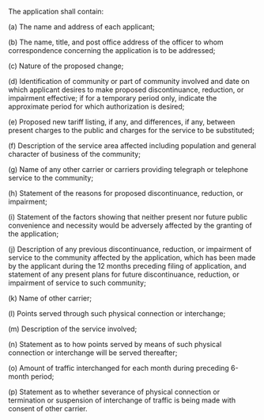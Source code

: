 The application shall contain:

(a) The name and address of each applicant;

(b) The name, title, and post office address of the officer to whom correspondence concerning the application is to be addressed;

(c) Nature of the proposed change;

(d) Identification of community or part of community involved and date on which applicant desires to make proposed discontinuance, reduction, or impairment effective; if for a temporary period only, indicate the approximate period for which authorization is desired;

(e) Proposed new tariff listing, if any, and differences, if any, between present charges to the public and charges for the service to be substituted;

(f) Description of the service area affected including population and general character of business of the community;

(g) Name of any other carrier or carriers providing telegraph or telephone service to the community;

(h) Statement of the reasons for proposed discontinuance, reduction, or impairment;

(i) Statement of the factors showing that neither present nor future public convenience and necessity would be adversely affected by the granting of the application;

(j) Description of any previous discontinuance, reduction, or impairment of service to the community affected by the application, which has been made by the applicant during the 12 months preceding filing of application, and statement of any present plans for future discontinuance, reduction, or impairment of service to such community;

(k) Name of other carrier;

(l) Points served through such physical connection or interchange;

(m) Description of the service involved;
                                    

(n) Statement as to how points served by means of such physical connection or interchange will be served thereafter;

(o) Amount of traffic interchanged for each month during preceding 6-month period;

(p) Statement as to whether severance of physical connection or termination or suspension of interchange of traffic is being made with consent of other carrier.

